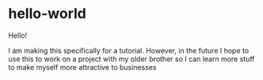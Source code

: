 # hello-world

Hello!

I am making this specifically for a tutorial. However, in the future I hope to use this to work on a project with my older brother so I 
can learn more stuff to make myself more attractive to businesses
